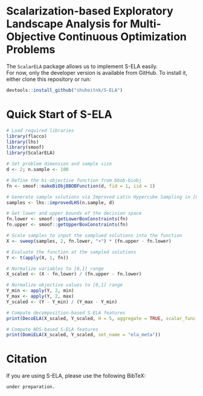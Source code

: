 # Scalarization-based Exploratory Landscape Analysis for Multi-Objective Continuous Optimization Problems

The `ScalarELA` package allows us to implement S-ELA easily.  
For now, only the developer version is available from GitHub. To install it, either clone this repository or run:

```r
devtools::install_github("shuheitnk/S-ELA")
```

# Quick Start of S-ELA

```r
# Load required libraries
library(flacco)
library(lhs)
library(smoof)
library(ScalarELA)

# Set problem dimension and sample size
d <- 2; n.sample <- 100

# Define the bi-objective function from bbob-biobj
fn <- smoof::makeBiObjBBOBFunction(d, fid = 1, iid = 1)

# Generate sample solutions via Improved Latin Hypercube Sampling in [0,1]^d
samples <- lhs::improvedLHS(n.sample, d)

# Get lower and upper bounds of the decision space
fn.lower <- smoof::getLowerBoxConstraints(fn)
fn.upper <- smoof::getUpperBoxConstraints(fn)

# Scale samples to input the samplued solutions into the function
X <- sweep(samples, 2, fn.lower, "+") * (fn.upper - fn.lower)

# Evaluate the function at the sampled solutions
Y <- t(apply(X, 1, fn))

# Normalize variables to [0,1] range
X_scaled <- (X - fn.lower) / (fn.upper - fn.lower)

# Normalize objective values to [0,1] range
Y_min <- apply(Y, 2, min)
Y_max <- apply(Y, 2, max)
Y_scaled <- (Y - Y_min) / (Y_max - Y_min)

# Compute decomposition-based S-ELA features
print(DecoELA(X_scaled, Y_scaled, H = 5, aggregate = TRUE, scalar_func = "weightedsum", set_name = "ela_distr"))

# Compute NDS-based S-ELA features
print(DomiELA(X_scaled, Y_scaled, set_name = "ela_meta"))


```

# Citation

If you are using S-ELA, please use the following BibTeX:

```r
under preparation.
```

